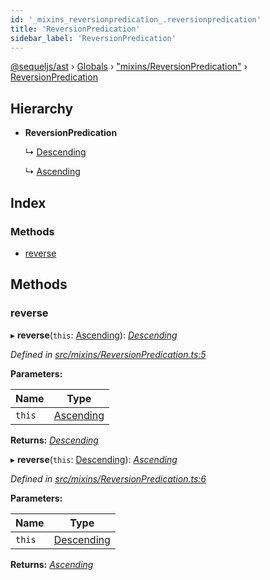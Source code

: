```yaml
---
id: '_mixins_reversionpredication_.reversionpredication'
title: 'ReversionPredication'
sidebar_label: 'ReversionPredication'
---
```


[@sequeljs/ast](../index.md) › [Globals](../globals.md) ›
["mixins/ReversionPredication"](../modules/_mixins_reversionpredication_.md) ›
[ReversionPredication](_mixins_reversionpredication_.reversionpredication.md)

## Hierarchy

- **ReversionPredication**

  ↳ [Descending](_nodes_descending_.descending.md)

  ↳ [Ascending](_nodes_ascending_.ascending.md)

## Index

### Methods

- [reverse](_mixins_reversionpredication_.reversionpredication.md#reverse)

## Methods

### reverse

▸ **reverse**(`this`: [Ascending](_nodes_ascending_.ascending.md)):
_[Descending](_nodes_descending_.descending.md)_

_Defined in
[src/mixins/ReversionPredication.ts:5](https://github.com/sequeljs/ast/blob/aa0ef0f/src/mixins/ReversionPredication.ts#L5)_

**Parameters:**

| Name   | Type                                        |
| ------ | ------------------------------------------- |
| `this` | [Ascending](_nodes_ascending_.ascending.md) |

**Returns:** _[Descending](_nodes_descending_.descending.md)_

▸ **reverse**(`this`: [Descending](_nodes_descending_.descending.md)):
_[Ascending](_nodes_ascending_.ascending.md)_

_Defined in
[src/mixins/ReversionPredication.ts:6](https://github.com/sequeljs/ast/blob/aa0ef0f/src/mixins/ReversionPredication.ts#L6)_

**Parameters:**

| Name   | Type                                           |
| ------ | ---------------------------------------------- |
| `this` | [Descending](_nodes_descending_.descending.md) |

**Returns:** _[Ascending](_nodes_ascending_.ascending.md)_
